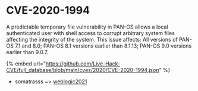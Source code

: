 # CVE-2020-1994

A predictable temporary file vulnerability in PAN-OS allows a local authenticated user with shell access to corrupt arbitrary system files affecting the integrity of the system. This issue affects: All versions of PAN-OS 7.1 and 8.0; PAN-OS 8.1 versions earlier than 8.1.13; PAN-OS 9.0 versions earlier than 9.0.7.

{% embed url="https://github.com/Live-Hack-CVE/full_database/blob/main/cves/2020/CVE-2020-1994.json" %}


* somatrasss ~> [weblogic2021](https://zeste.alice-snow.ru/2020/database/cve-2020-1994/weblogic2021-somatrasss)